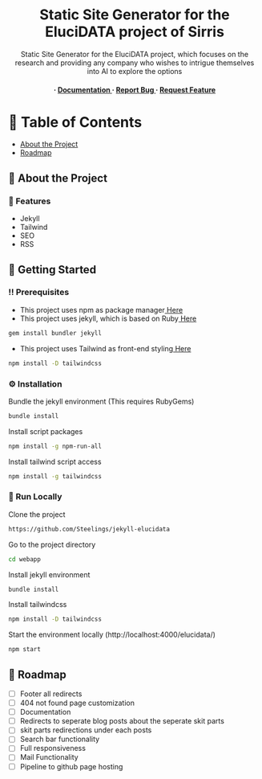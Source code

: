 <div align='center'>

<h1>Static Site Generator for the EluciDATA project of Sirris</h1>
<p>Static Site Generator for the EluciDATA project, which focuses on the research and providing any company who wishes to intrigue themselves into AI to explore the options</p>

<h4> <span> · </span> <a href="https://github.com/Steelings/jekyll-elucidata/blob/master/README.md"> Documentation </a> <span> · </span> <a href="https://github.com/Steelings/jekyll-elucidata/issues"> Report Bug </a> <span> · </span> <a href="https://github.com/Steelings/jekyll-elucidata/issues"> Request Feature </a> </h4>


</div>

# :notebook_with_decorative_cover: Table of Contents

- [About the Project](#star2-about-the-project)
- [Roadmap](#compass-roadmap)


## :star2: About the Project

### :dart: Features
- Jekyll
- Tailwind
- SEO
- RSS


## :toolbox: Getting Started

### :bangbang: Prerequisites

- This project uses npm as package manager<a href="https://www.npmjs.com/"> Here</a>
- This project uses jekyll, which is based on Ruby<a href="https://www.ruby-lang.org/en/"> Here</a>
```bash
gem install bundler jekyll
```
- This project uses Tailwind as front-end styling<a href="https://tailwindcss.com/docs/installation"> Here</a>
```bash
npm install -D tailwindcss
```


### :gear: Installation

Bundle the jekyll environment (This requires RubyGems)
```bash
bundle install
```
Install script packages
```bash
npm install -g npm-run-all
```
Install tailwind script access
```bash
npm install -g tailwindcss
```


### :running: Run Locally

Clone the project

```bash
https://github.com/Steelings/jekyll-elucidata
```
Go to the project directory
```bash
cd webapp
```
Install jekyll environment
```bash
bundle install
```
Install tailwindcss
```bash
npm install -D tailwindcss
```
Start the environment locally (http://localhost:4000/elucidata/)
```bash
npm start
```


## :compass: Roadmap
* [ ] Footer all redirects
* [ ] 404 not found page customization
* [ ] Documentation
* [ ] Redirects to seperate blog posts about the seperate skit parts
* [ ] skit parts redirections under each posts
* [ ] Search bar functionality
* [ ] Full responsiveness
* [ ] Mail Functionality
* [ ] Pipeline to github page hosting
